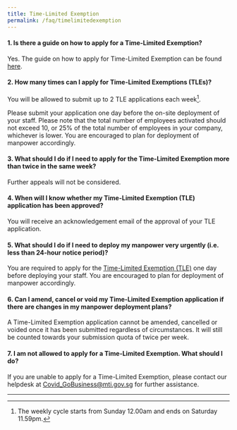 ```yaml
---
title: Time-Limited Exemption
permalink: /faq/timelimitedexemption
---
```


#### **1. Is there a guide on how to apply for a Time-Limited Exemption?**
Yes. The guide on how to apply for Time-Limited Exemption can be found <a href="https://go.gov.sg/timelimitedexemptionguide" target="_blank">here</a>.

#### **2. How many times can I apply for Time-Limited Exemptions (TLEs)?**
You will be allowed to submit up to 2 TLE applications each week[^1].

Please submit your application one day before the on-site deployment of your staff. Please note that the total number of employees activated should not exceed 10, or 25% of the total number of employees in your company, whichever is lower. You are encouraged to plan for deployment of manpower accordingly.

#### **3. What should I do if I need to apply for the Time-Limited Exemption more than twice in the same week?**
Further appeals will not be considered.

#### **4. When will I know whether my Time-Limited Exemption (TLE) application has been approved?**
You will receive an acknowledgement email of the approval of your TLE application.

#### **5. What should I do if I need to deploy my manpower very urgently (i.e. less than 24-hour notice period)?**
You are required to apply for the <a href="https://go.gov.sg/timelimitedexemption" target="_blank">Time-Limited Exemption (TLE)</a> one day before deploying your staff. You are encouraged to plan for deployment of manpower accordingly.

#### **6. Can I amend, cancel or void my Time-Limited Exemption application if there are changes in my manpower deployment plans?**
A Time-Limited Exemption application cannot be amended, cancelled or voided once it has been submitted regardless of circumstances. It will still be counted towards your submission quota of twice per week. 

#### **7. I am not allowed to apply for a Time-Limited Exemption. What should I do?**
If you are unable to apply for a Time-Limited Exemption, please contact our helpdesk at <a href = "mailto: Covid_GoBusiness@mti.gov.sg">Covid_GoBusiness@mti.gov.sg</a> for further assistance.


___
[^1]: The weekly cycle starts from Sunday 12.00am and ends on Saturday 11.59pm.
